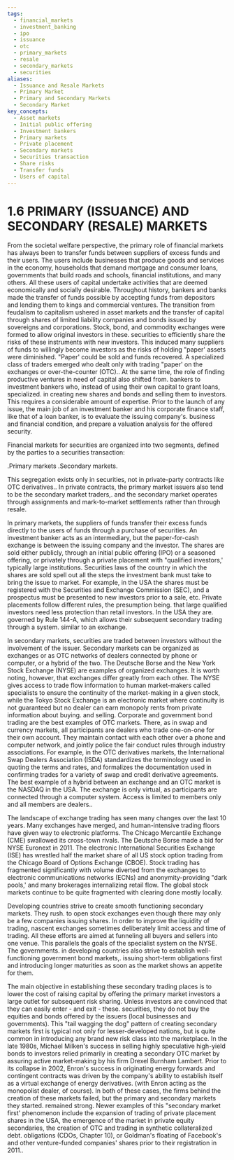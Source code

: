 ```yaml
---
tags:
  - financial_markets
  - investment_banking
  - ipo
  - issuance
  - otc
  - primary_markets
  - resale
  - secondary_markets
  - securities
aliases:
  - Issuance and Resale Markets
  - Primary Market
  - Primary and Secondary Markets
  - Secondary Market
key_concepts:
  - Asset markets
  - Initial public offering
  - Investment bankers
  - Primary markets
  - Private placement
  - Secondary markets
  - Securities transaction
  - Share risks
  - Transfer funds
  - Users of capital
---
```


# 1.6 PRIMARY (ISSUANCE) AND SECONDARY (RESALE) MARKETS  

From the societal welfare perspective, the primary role of financial markets has always been to transfer funds between suppliers of excess funds and their users. The users include businesses that produce goods and services in the economy, households that demand mortgage and consumer loans, governments that build roads and schools, financial institutions, and many others. All these users of capital undertake activities that are deemed economically and socially desirable. Throughout history, bankers and banks made the transfer of funds possible by accepting funds from depositors and lending them to kings and commercial ventures. The transition from feudalism to capitalism ushered in asset markets and the transfer of capital through shares of limited liability companies and bonds issued by sovereigns and corporations. Stock, bond, and commodity exchanges were formed to allow original investors in these. securities to efficiently share the risks of these instruments with new investors. This induced many suppliers of funds to willingly become investors as the risks of holding "paper' assets were diminished. "Paper' could be sold and funds recovered. A specialized class of traders emerged who dealt only with trading "paper' on the exchanges or over-the-counter (OTC).. At the same time, the role of finding productive ventures in need of capital also shifted from. bankers to investment bankers who, instead of using their own capital to grant loans, specialized. in creating new shares and bonds and selling them to investors. This requires a considerable amount of expertise. Prior to the launch of any issue, the main job of an investment banker and his corporate finance staff, like that of a loan banker, is to evaluate the issuing company's. business and financial condition, and prepare a valuation analysis for the offered security.  

Financial markets for securities are organized into two segments, defined by the parties to a securities transaction:  

.Primary markets .Secondary markets.  

This segregation exists only in securities, not in private-party contracts like OTC derivatives.. In private contracts, the primary market issuers also tend to be the secondary market traders,. and the secondary market operates through assignments and mark-to-market settlements rather than through resale.  

In primary markets, the suppliers of funds transfer their excess funds directly to the users of funds through a purchase of securities. An investment banker acts as an intermediary, but the paper-for-cash exchange is between the issuing company and the investor. The shares are sold either publicly, through an initial public offering (IPO) or a seasoned offering, or privately through a private placement with "qualified investors,' typically large institutions. Securities laws of the country in which the shares are sold spell out all the steps the investment bank must take to bring the issue to market. For example, in the USA the shares must be registered with the Securities and Exchange Commission (SEC), and a prospectus must be presented to new investors prior to a sale, etc. Private placements follow different rules, the presumption being. that large qualified investors need less protection than retail investors. In the USA they are. governed by Rule 144-A, which allows their subsequent secondary trading through a system. similar to an exchange.  

In secondary markets, securities are traded between investors without the involvement of the issuer. Secondary markets can be organized as exchanges or as OTC networks of dealers connected by phone or computer, or a hybrid of the two. The Deutsche Borse and the New York Stock Exchange (NYSE) are examples of organized exchanges. It is worth noting, however, that exchanges differ greatly from each other. The NYSE gives access to trade flow information to human market-makers called specialists to ensure the continuity of the market-making in a given stock, while the Tokyo Stock Exchange is an electronic market where continuity is not guaranteed but no dealer can earn monopoly rents from private information about buying. and selling. Corporate and government bond trading are the best examples of OTC markets. There, as in swap and currency markets, all participants are dealers who trade one-on-one for their own account. They maintain contact with each other over a phone and computer network, and jointly police the fair conduct rules through industry associations. For example, in the OTC derivatives markets, the International Swap Dealers Association (ISDA) standardizes the terminology used in quoting the terms and rates, and formalizes the documentation used in confirming trades for a variety of swap and credit derivative agreements. The best example of a hybrid between an exchange and an OTC market is the NASDAQ in the USA. The exchange is only virtual, as participants are connected through a computer system. Access is limited to members only and all members are dealers..  

The landscape of exchange trading has seen many changes over the last 10 years. Many exchanges have merged, and human-intensive trading floors have given way to electronic platforms. The Chicago Mercantile Exchange (CME) swallowed its cross-town rivals. The Deutsche Borse made a bid for NYSE Euronext in 2011. The electronic International Securities Exchange (ISE) has wrestled half the market share of all US stock option trading from the Chicago Board of Options Exchange (CBOE). Stock trading has fragmented significantly with volume diverted from the exchanges to electronic communications networks (ECNs) and anonymity-providing "dark pools,' and many brokerages internalizing retail flow. The global stock markets continue to be quite fragmented with clearing done mostly locally.  

Developing countries strive to create smooth functioning secondary markets. They rush. to open stock exchanges even though there may only be a few companies issuing shares. In order to improve the liquidity of trading, nascent exchanges sometimes deliberately limit access and time of trading. All these efforts are aimed at funneling all buyers and sellers into one venue. This parallels the goals of the specialist system on the NYSE. The governments. in developing countries also strive to establish well-functioning government bond markets,. issuing short-term obligations first and introducing longer maturities as soon as the market shows an appetite for them.  

The main objective in establishing these secondary trading places is to lower the cost of raising capital by offering the primary market investors a large outlet for subsequent risk sharing. Unless investors are convinced that they can easily enter - and exit - these. securities, they do not buy the equities and bonds offered by the issuers (local businesses and governments). This "tail wagging the dog" pattern of creating secondary markets first is typical not only for lesser-developed nations, but is quite common in introducing any brand new risk class into the marketplace. In the late 1980s, Michael Milken's success in selling highly speculative high-yield bonds to investors relied primarily in creating a secondary OTC market by assuring active market-making by his firm Drexel Burnham Lambert. Prior to its collapse in 2002, Enron's success in originating energy forwards and contingent contracts was driven by the company's ability to establish itself as a virtual exchange of energy derivatives. (with Enron acting as the monopolist dealer, of course). In both of these cases, the firms behind the creation of these markets failed, but the primary and secondary markets they started. remained strong. Newer examples of this "secondary market first' phenomenon include the expansion of trading of private placement shares in the USA, the emergence of the market in private equity secondaries, the creation of OTC and trading in synthetic collateralized debt. obligations (CDOs, Chapter 10), or Goldman's floating of Facebook's and other venture-funded companies' shares prior to their registration in 2011..
